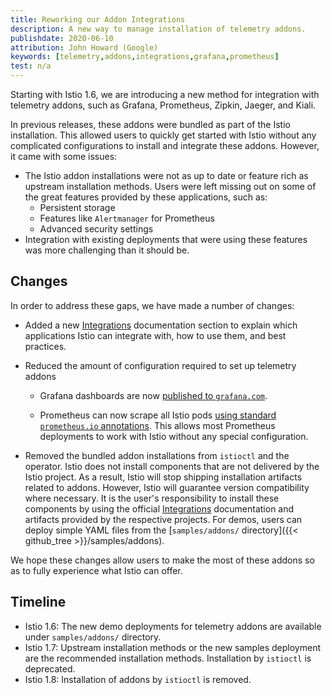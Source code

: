 ```yaml
---
title: Reworking our Addon Integrations
description: A new way to manage installation of telemetry addons.
publishdate: 2020-06-10
attribution: John Howard (Google)
keywords: [telemetry,addons,integrations,grafana,prometheus]
test: n/a
---
```


Starting with Istio 1.6, we are introducing a new method for integration with telemetry addons, such as Grafana, Prometheus, Zipkin, Jaeger, and Kiali.

In previous releases, these addons were bundled as part of the Istio installation. This allowed users to quickly get started with Istio without any complicated configurations to install and integrate these addons. However, it came with some issues:

* The Istio addon installations were not as up to date or feature rich as upstream installation methods. Users were left missing out on some of the great features provided by these applications, such as:
    * Persistent storage
    * Features like `Alertmanager` for Prometheus
    * Advanced security settings
*  Integration with existing deployments that were using these features was more challenging than it should be.

## Changes

In order to address these gaps, we have made a number of changes:

* Added a new [Integrations](/docs/ops/integrations/) documentation section to explain which applications Istio can integrate with, how to use them, and best practices.

* Reduced the amount of configuration required to set up telemetry addons

    * Grafana dashboards are now [published to `grafana.com`](/docs/ops/integrations/grafana/#import-from-grafana-com).

    * Prometheus can now scrape all Istio pods [using standard `prometheus.io` annotations](/docs/ops/integrations/prometheus/#option-2-metrics-merging). This allows most Prometheus deployments to work with Istio without any special configuration.

* Removed the bundled addon installations from `istioctl` and the operator. Istio does not install components that are not delivered by the Istio project. As a result, Istio will stop shipping installation artifacts related to addons. However, Istio will guarantee version compatibility where necessary. It is the user's responsibility to install these components by using the official [Integrations](/docs/ops/integrations/) documentation and artifacts provided by the respective projects. For demos, users can deploy simple YAML files from the [`samples/addons/` directory]({{< github_tree >}}/samples/addons).

We hope these changes allow users to make the most of these addons so as to fully experience what Istio can offer.

## Timeline

* Istio 1.6: The new demo deployments for telemetry addons are available under `samples/addons/` directory.
* Istio 1.7: Upstream installation methods or the new samples deployment are the recommended installation methods. Installation by `istioctl` is deprecated.
* Istio 1.8: Installation of addons by `istioctl` is removed.

